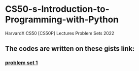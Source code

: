 # CS50-s-Introduction-to-Programming-with-Python
HarvardX CS50 [CS50P] Lectures Problem Sets 2022

## The codes are written on these gists link:
### [problem set 1](https://gist.github.com/denstream-io/a4388a6661c3507e754a752d6f364b9e)

